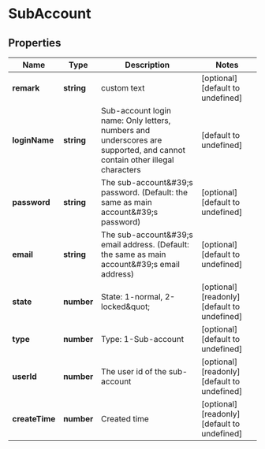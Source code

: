 # SubAccount

## Properties

Name | Type | Description | Notes
------------ | ------------- | ------------- | -------------
**remark** | **string** | custom text | [optional] [default to undefined]
**loginName** | **string** | Sub-account login name: Only letters, numbers and underscores are supported, and cannot contain other illegal characters | [default to undefined]
**password** | **string** | The sub-account\&#39;s password. (Default: the same as main account\&#39;s password) | [optional] [default to undefined]
**email** | **string** | The sub-account\&#39;s email address. (Default: the same as main account\&#39;s email address) | [optional] [default to undefined]
**state** | **number** | State: 1-normal, 2-locked\&quot; | [optional] [readonly] [default to undefined]
**type** | **number** | Type: 1-Sub-account | [optional] [default to undefined]
**userId** | **number** | The user id of the sub-account | [optional] [readonly] [default to undefined]
**createTime** | **number** | Created time | [optional] [readonly] [default to undefined]

